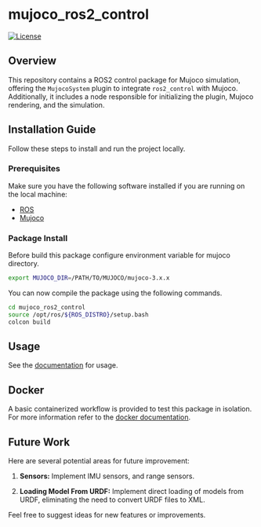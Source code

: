 # mujoco_ros2_control

[![License](https://img.shields.io/badge/License-MIT-blue.svg)](LICENSE)

## Overview

This repository contains a ROS2 control package for Mujoco simulation, offering the `MujocoSystem` plugin to integrate `ros2_control` with Mujoco. Additionally, it includes a node responsible for initializing the plugin, Mujoco rendering, and the simulation.

## Installation Guide

Follow these steps to install and run the project locally.

### Prerequisites

Make sure you have the following software installed if you are running on the local machine:

- [ROS](https://docs.ros.org/)
- [Mujoco](https://mujoco.org/)

### Package Install

Before build this package configure environment variable for mujoco directory.

```bash
export MUJOCO_DIR=/PATH/TO/MUJOCO/mujoco-3.x.x
```

You can now compile the package using the following commands.

```bash
cd mujoco_ros2_control
source /opt/ros/${ROS_DISTRO}/setup.bash
colcon build
```

## Usage

See the [documentation](doc/index.rst) for usage.

## Docker

A basic containerized workflow is provided to test this package in isolation.
For more information refer to the [docker documentation](docker/RUNNING_IN_DOCKER.md).

## Future Work

Here are several potential areas for future improvement:

1. **Sensors:** Implement IMU sensors, and range sensors.

2. **Loading Model From URDF:** Implement direct loading of models from URDF, eliminating the need to convert URDF files to XML.

Feel free to suggest ideas for new features or improvements.
